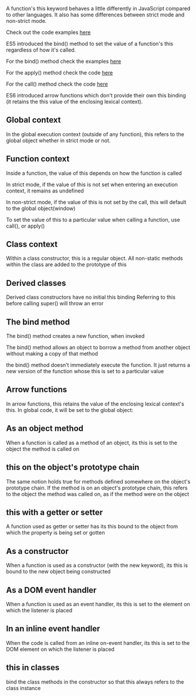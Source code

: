 A function's this keyword behaves a little differently in JavaScript compared to other languages. It also has some differences between strict mode and non-strict mode.

Check out the code examples [here](this.js)

ES5 introduced the bind() method to set the value of a function's this regardless of how it's called.

For the bind() method check the examples [here](bind.js)

For the apply() method check the code [here](apply.js)

For the call() method check the code [here](call.js)

ES6 introduced arrow functions which don't provide their own this binding (it retains the this value of the enclosing lexical context).

## Global context
In the global execution context (outside of any function), this refers to the global object whether in strict mode or not.

## Function context
Inside a function, the value of this depends on how the function is called

In strict mode, if the value of this is not set when entering an execution context, it remains as undefined

In non-strict mode, if the value of this is not set by the call, this will default to the global object(window)

To set the value of this to a particular value when calling a function, use call(), or apply()

## Class context
Within a class constructor, this is a regular object. All non-static methods within the class are added to the prototype of this

## Derived classes
Derived class constructors have no initial this binding
Referring to this before calling super() will throw an error

## The bind method
The bind() method creates a new function, when invoked

The bind() method allows an object to borrow a method from another object without making a copy of that method

the bind() method doesn’t immediately execute the function. It just returns a new version of the function whose this is set to a particular value


## Arrow functions
In arrow functions, this retains the value of the enclosing lexical context's this. In global code, it will be set to the global object:


## As an object method
When a function is called as a method of an object, its this is set to the object the method is called on

## this on the object's prototype chain
The same notion holds true for methods defined somewhere on the object's prototype chain. If the method is on an object's prototype chain, this refers to the object the method was called on, as if the method were on the object

## this with a getter or setter
A function used as getter or setter has its this bound to the object from which the property is being set or gotten


## As a constructor
When a function is used as a constructor (with the new keyword), its this is bound to the new object being constructed

## As a DOM event handler
When a function is used as an event handler, its this is set to the element on which the listener is placed

## In an inline event handler
When the code is called from an inline on-event handler, its this is set to the DOM element on which the listener is placed

## this in classes
bind the class methods in the constructor so that this always refers to the class instance